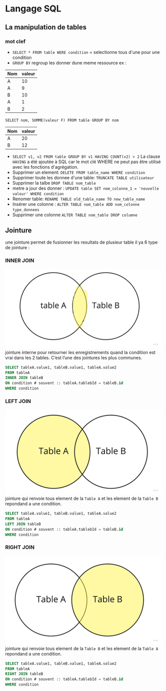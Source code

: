 # Langage SQL

## La manipulation de tables

### mot clef

- `SELECT * FROM table WERE condition` = selectionne tous d'une pour une condition 
- `GROUP BY` regroup les donner dune meme ressource ex : 

|Nom| valeur|
|--|--|
| A|10|
|A|9|
|B| 10|
|A| 1|
|B| 2|

`SELECT nom, SOMME(valeur F) FROM table GROUP BY nom`

|Nom| valeur|
|--|--|
| A|20|
|B| 12|

- `SELECT v1, v2 FROM table GROUP BY v1 HAVING COUNT(v2) > 2` La clause `HAVING` a été ajoutée à SQL car le mot clé WHERE ne peut pas être utilisé avec les fonctions d'agrégation.
- Supprimer un element:  `DELETE FROM table_name WHERE condition`
- Supprimer toute les donnee d'une table: `TRUNCATE TABLE utilisateur`  
- Supprimer la talbe `DROP TABLE nom_table` 
- metre a jour des donner : `UPDATE table SET nom_colonne_1 = 'nouvelle valeur' WHERE condition `
-  Renomer table: `RENAME TABLE old_table_name TO new_table_name`
-  Insérer une colonne : `ALTER TABLE nom_table ADD nom_colonne type_donnees`
- Supprimer une colonne `ALTER TABLE nom_table DROP columne`

## Jointure

une jointure permet de fusionner les resultats de plusieur table il ya 6 type de jointure : 

### INNER JOIN 

![](Image/inner.jpg) 
jointure interne pour retourner les enregistrements quand la condition est vrai dans les 2 tables. C’est l’une des jointures les plus communes.
```sql
SELECT tableA.value1, tableB.value1, tableA.value2 
FROM tableA
INNER JOIN tableB
ON condition # souvent :: tableA.tablebId = tableB.id
WHERE condition
```

### LEFT JOIN 

![](Image/left.jpg) 
jointure qui renvoie tous element de la `Table A` et les element de la `Table B` repondand a une condition.
```sql
SELECT tableA.value1, tableB.value1, tableA.value2 
FROM tableA
LEFT JOIN tableB
ON condition # souvent :: tableA.tablebId = tableB.id
WHERE condition
```

### RIGHT JOIN 

![](Image/right.jpg) 
jointure qui renvoie tous element de la `Table B` et les element de la `Table A` repondand a une condition.
```sql
SELECT tableA.value1, tableB.value1, tableA.value2 
FROM tableA
RIGHT JOIN tableB
ON condition # souvent :: tableA.tablebId = tableB.id
WHERE condition
```

